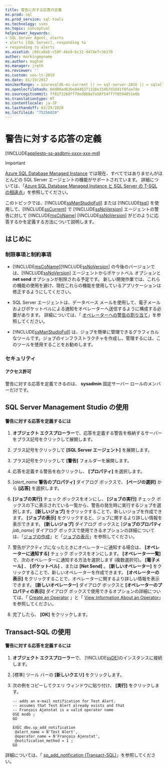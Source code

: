 ```yaml
---
title: 警告に対する応答の定義
ms.prod: sql
ms.prod_service: sql-tools
ms.technology: ssms
ms.topic: conceptual
helpviewer_keywords:
- SQL Server Agent, alerts
- alerts [SQL Server], responding to
- responding to alerts
ms.assetid: c86ca6eb-c59f-46e9-bc32-d474e7c3b170
author: markingmyname
ms.author: maghan
ms.manager: jroth
ms.reviewer: ''
ms.custom: seo-lt-2019
ms.date: 01/19/2017
monikerRange: = azuresqldb-mi-current || >= sql-server-2016 || = sqlallproducts-allversions
ms.openlocfilehash: 8dd80ad63be8446371328e154b7d18d1f8faa7de
ms.sourcegitcommit: ff82f3260ff79ed860a7a58f54ff7f0594851e6b
ms.translationtype: HT
ms.contentlocale: ja-JP
ms.lasthandoff: 03/29/2020
ms.locfileid: "75256020"
---
```

# <a name="define-the-response-to-an-alert"></a>警告に対する応答の定義

[!INCLUDE[appliesto-ss-asdbmi-xxxx-xxx-md](../../includes/appliesto-ss-asdbmi-xxxx-xxx-md.md)]

> [!IMPORTANT]  
> [Azure SQL Database Managed Instance](https://docs.microsoft.com/azure/sql-database/sql-database-managed-instance) では現在、すべてではありませんがほとんどの SQL Server エージェントの機能がサポートされています。 詳細については、「[Azure SQL Database Managed Instance と SQL Server の T-SQL の相違点](https://docs.microsoft.com/azure/sql-database/sql-database-managed-instance-transact-sql-information#sql-server-agent)」を参照してください。

このトピックでは、[!INCLUDE[ssManStudioFull](../../includes/ssmanstudiofull-md.md)] または [!INCLUDE[tsql](../../includes/tsql-md.md)] を使用して、[!INCLUDE[ssCurrent](../../includes/sscurrent-md.md)] で [!INCLUDE[ssNoVersion](../../includes/ssnoversion-md.md)] エージェントの警告に対して [!INCLUDE[msCoName](../../includes/msconame_md.md)] [!INCLUDE[ssNoVersion](../../includes/ssnoversion-md.md)] がどのように応答するかを定義する方法について説明します。  
  
## <a name="before-you-begin"></a><a name="BeforeYouBegin"></a>はじめに  
  
### <a name="limitations-and-restrictions"></a><a name="Restrictions"></a>制限事項と制約事項  
  
-   [!INCLUDE[msCoName](../../includes/msconame_md.md)][!INCLUDE[ssNoVersion](../../includes/ssnoversion-md.md)] の今後のバージョンでは、[!INCLUDE[ssNoVersion](../../includes/ssnoversion-md.md)] エージェントからポケットベル オプションと **net send** オプションが削除される予定です。 新しい開発作業では、これらの機能の使用を避け、現在これらの機能を使用しているアプリケーションは修正するようにしてください。  
  
-   SQL Server エージェントは、データベース メールを使用して、電子メールおよびポケットベルによる通知をオペレーターへ送信するように構成する必要があります。 詳細については、「 [オペレーターへの警告の割り当て](assign-alerts-to-an-operator.md)」を参照してください。  
  
-   [!INCLUDE[ssManStudioFull](../../includes/ssmanstudiofull-md.md)] は、ジョブを簡単に管理できるグラフィカルなツールです。ジョブのインフラストラクチャを作成し、管理するには、このツールを使用することをお勧めします。  
  
### <a name="security"></a><a name="Security"></a>セキュリティ  
  
#### <a name="permissions"></a><a name="Permissions"></a>アクセス許可  
警告に対する応答を定義できるのは、 **sysadmin** 固定サーバー ロールのメンバーだけです。  
  
## <a name="using-sql-server-management-studio"></a><a name="SSMSProcedure"></a>SQL Server Management Studio の使用  
  
#### <a name="to-define-the-response-to-an-alert"></a>警告に対する応答を定義するには  
  
1.  **オブジェクト エクスプローラー**で、応答を定義する警告を格納するサーバーをプラス記号をクリックして展開します。  
  
2.  プラス記号をクリックして **[SQL Server エージェント]** を展開します。  
  
3.  プラス記号をクリックして **[警告]** フォルダーを展開します。  
  
4.  応答を定義する警告を右クリックし、 **[プロパティ]** を選択します。  
  
5.  [_alert\_name_ **警告のプロパティ]** ダイアログ ボックスで、 **[ページの選択]** から **[応答]** を選択します。  
  
6.  **[ジョブの実行]** チェック ボックスをオンにし、 **[ジョブの実行]** チェック ボックスの下に表示されている一覧から、警告の発生時に実行するジョブを選択します。 **[新しいジョブ]** をクリックすることで、新しいジョブを作成できます。 **[ジョブの表示]** をクリックすると、ジョブに関するより詳しい情報を表示できます。 **[新しいジョブ]** ダイアログ ボックスと [**ジョブのプロパティ**_job\_name_] ダイアログ ボックスで使用できるオプションの詳細については、「[ジョブの作成](../../ssms/agent/create-a-job.md)」と「[ジョブの表示](../../ssms/agent/view-a-job.md)」を参照してください。  
  
7.  警告がアクティブになったときにオペレーターに通知する場合は、 **[オペレーターに通知する]** チェック ボックスをオンにします。 **[オペレーター一覧]** で、次のオペレーターに通知する方法を選択します (複数選択可)。 **[電子メール]** 、 **[ポケットベル]** 、または **[Net Send]** 。 **[新しいオペレーター]** をクリックすることで、新しいオペレーターを作成できます。 **[オペレーターの表示]** をクリックすることで、オペレーターに関するより詳しい情報を表示できます。 **[新しいオペレーター]** ダイアログ ボックスと **[オペレーターのプロパティの表示]** ダイアログ ボックスで使用できるオプションの詳細については、「 [Create an Operator](../../ssms/agent/create-an-operator.md) 」と「 [View Information About an Operator](../../ssms/agent/view-information-about-an-operator.md)」を参照してください。  
  
8.  完了したら、 **[OK]** をクリックします。  
  
## <a name="using-transact-sql"></a><a name="TsqlProcedure"></a>Transact-SQL の使用  
  
#### <a name="to-define-the-response-to-an-alert"></a>警告に対する応答を定義するには  
  
1.  **オブジェクト エクスプローラー**で、 [!INCLUDE[ssDE](../../includes/ssde_md.md)]のインスタンスに接続します。  
  
2.  [標準] ツール バーの **[新しいクエリ]** をクリックします。  
  
3.  次の例をコピーしてクエリ ウィンドウに貼り付け、 **[実行]** をクリックします。  
  
    ```  
    -- adds an e-mail notification for Test Alert.  
    -- assumes that Test Alert already exists and that
    -- François Ajenstat is a valid operator name   
    USE msdb ;  
    GO  
  
    EXEC dbo.sp_add_notification  
     @alert_name = N'Test Alert',  
     @operator_name = N'François Ajenstat',  
     @notification_method = 1 ;  
    GO  
    ```  
  
詳細については、「 [sp_add_notification (Transact-SQL)](https://msdn.microsoft.com/0525e0a2-ed0b-4e69-8a4c-a9e3e3622fbd)」を参照してください。